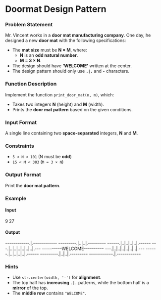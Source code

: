 # Doormat Design Pattern

### Problem Statement  
Mr. Vincent works in a **door mat manufacturing company**. One day, he designed a new **door mat** with the following specifications:  
- The **mat size** must be **N × M**, where:  
  - **N** is an **odd natural number**.  
  - **M = 3 × N**.  
- The design should have **'WELCOME'** written at the center.  
- The design pattern should only use **`.|.`** and **`-`** characters.  

### Function Description  
Implement the function `print_door_mat(n, m)`, which:  
- Takes two integers **N** (height) and **M** (width).  
- Prints the **door mat pattern** based on the given conditions.  

### Input Format  
A single line containing two **space-separated** integers, **N** and **M**.  

### Constraints  
- `5 < N < 101` (N must be **odd**)  
- `15 < M < 303` (`M = 3 × N`)  

### Output Format  
Print the **door mat pattern**.  

### Example  
#### Input
9 27
 

#### Output
------------.|.------------
---------.|..|..|.---------
------.|..|..|..|..|.------
---.|..|..|..|..|..|..|.---
----------WELCOME----------
---.|..|..|..|..|..|..|.---
------.|..|..|..|..|.------
---------.|..|..|.---------
------------.|.------------
 

### Hints  
- Use `str.center(width, '-')` for **alignment**.  
- The top half has **increasing** `.|.` patterns, while the bottom half is a **mirror** of the top.  
- The **middle row** contains `"WELCOME"`.  
